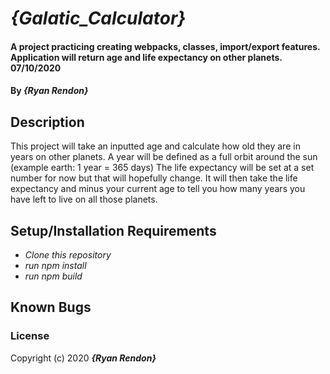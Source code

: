 # _{Galatic_Calculator}_

#### A project practicing creating webpacks, classes, import/export features. Application will return age and life expectancy on other planets. 07/10/2020

#### By _**{Ryan Rendon}**_

## Description

This project will take an inputted age and calculate how old they are in years on other planets. A year will be defined as a full orbit around the sun (example earth: 1 year = 365 days) The life expectancy will be set at a set number for now but that will hopefully change. It will then take the life expectancy and minus your current age to tell you how many years you have left to live on all those planets. 

## Setup/Installation Requirements

* _Clone this repository_
* _run npm install_
* _run npm build_


## Known Bugs


### License
Copyright (c) 2020 **_{Ryan Rendon}_**